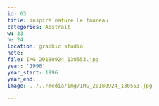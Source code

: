```yaml
---
id: 63
title: inspiré nature Le taureau
categories: Abstrait
w: 33
h: 24
location: graphic studio
note:
file: IMG_20180924_130553.jpg
year: '1996'
year_start: 1996
year_end:
image: ../../media/img/IMG_20180924_130553.jpg

---
```

